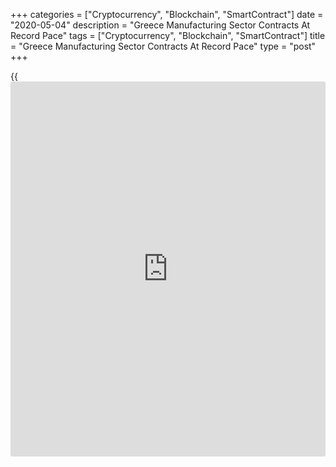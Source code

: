 +++
categories = ["Cryptocurrency", "Blockchain", "SmartContract"]
date = "2020-05-04"
description = "Greece Manufacturing Sector Contracts At Record Pace"
tags = ["Cryptocurrency", "Blockchain", "SmartContract"]
title = "Greece Manufacturing Sector Contracts At Record Pace"
type = "post"
+++

{{<iframe id="large-banner" src="https://www.bounty.group/#slide=3.0" width="100%" height="600" scrolling="no" style="border: 0px solid rgb(216, 221, 230); border-radius: 3px;">}}

Greece's manufacturing sector shrank at a record pace in April, due to
[coronavirus][1] outbreak, survey results from IHS Markit showed on
Monday.

The manufacturing Purchasing Managers' Index, or PMI, fell to 29.5 in
April from 42.5 in March. This was the strongest deterioration since the
survey began in May 1999. Any reading below 50 indicates contraction in
the sector.

Output contracted at the sharpest rate in twenty-one years. The total
sales decreased at the quickest since the survey began in May 1999 and
new export orders fell in April. Input buying fall at the fastest since
July 2015.

The number of workforce decreased in April and backlogs of work fell at
a sharpest pace since the series began in November 2002.  
Suppliers cut their prices with cost burden falling at the quickest rate
in four years.

"The impact of the escalation of the COVID-19 outbreak across Europe
during April had a crippling effect on the Greek manufacturing sector,"
Siân Jones, an economist at IHS Markit, said.

"Greek manufacturers expect output to decline over the coming year, with
pessimism stemming from extensions to lockdowns, struggles to access
credit and worries over the speed of any recovery."

"Our current forecast expects Greek industrial production to contract by
4.1% in 2020," Jones added.

For comments and feedback [contact](https://www.playgroundfx.com/contact/): editorial@rtt[news](https://www.letsplayfx.com/blog/forex-news-website/).com

[Economic News][2]

 **What parts of the world are seeing the best (and worst) economic
performances lately? Click[here][3] to check out our [Econ Scorecard][3]
and find out! See up-to-the-moment [ranking](https://www.playgroundfx.com/blog/crypto-exchange-ranking/)s for the best and worst
performers in [GDP][4], [unemployment rate][5], [inflation][6] and much
more.**

   1. www.rtt[news](https://www.letsplayfx.com/blog/forex-news-website/).com/list/coronavirus.aspx
   2. www.rtt[news](https://www.letsplayfx.com/blog/forex-news-website/).com/Content/EconomicNews.aspx
   3. www.rtt[news](https://www.letsplayfx.com/blog/forex-news-website/).com/economic-scorecard/world-rank/unemployment-rate/highest-performance.aspx
   4. www.rtt[news](https://www.letsplayfx.com/blog/forex-news-website/).com/economic-scorecard/world-rank/GDP/highest-performance.aspx
   5. www.rtt[news](https://www.letsplayfx.com/blog/forex-news-website/).com/economic-scorecard/world-rank/unemployment-rate/lowest-performance.aspx
   6. www.rtt[news](https://www.letsplayfx.com/blog/forex-news-website/).com/economic-scorecard/world-rank/CPI/highest-performance.aspx